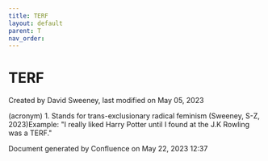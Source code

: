 ```yaml
---
title: TERF
layout: default
parent: T
nav_order:
---
```


# TERF

Created by  David Sweeney, last modified on May 05, 2023

(acronym) 1. Stands for trans-exclusionary radical feminism (Sweeney, S-Z, 2023)Example: &quot;I really liked Harry Potter until I found at the J.K Rowling was a TERF.&quot;

Document generated by Confluence on May 22, 2023 12:37


